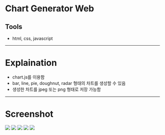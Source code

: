 # Chart Generator Web

## Tools
* html, css, javascript

---

# Explaination
* chart.js를 이용함
* bar, line, pie, doughnut, radar 형태의 차트를 생성할 수 있음 
* 생성한 차트를 jpeg 또는 png 형태로 저장 가능함

---

# Screenshot
<img src="images/chart1">
<img src="images/chart2">
<img src="images/chart3">
<img src="images/chart4">
<img src="images/chart5">
